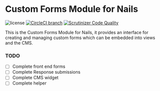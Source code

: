 # Custom Forms Module for Nails

![license](https://img.shields.io/badge/license-MIT-green.svg)
[![CircleCI branch](https://img.shields.io/circleci/project/github/nails/module-custom-forms.svg)](https://circleci.com/gh/nails/module-custom-forms)
[![Scrutinizer Code Quality](https://scrutinizer-ci.com/g/nails/module-custom-forms/badges/quality-score.png)](https://scrutinizer-ci.com/g/nails/module-custom-forms)

This is the Custom Forms Module for Nails, it provides an interface for creating and managing custom forms which can be embedded into views and the CMS.


### TODO

- [ ] Complete front end forms
- [ ] Complete Response submissions
- [ ] Complete CMS widget
- [ ] Complete helper
